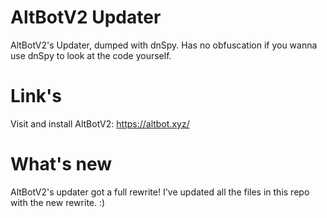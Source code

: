 # AltBotV2 Updater
AltBotV2's Updater, dumped with dnSpy. Has no obfuscation if you wanna use dnSpy to look at the code yourself.

# Link's
Visit and install AltBotV2: https://altbot.xyz/

# What's new
AltBotV2's updater got a full rewrite! I've updated all the files in this repo with the new rewrite. :)
